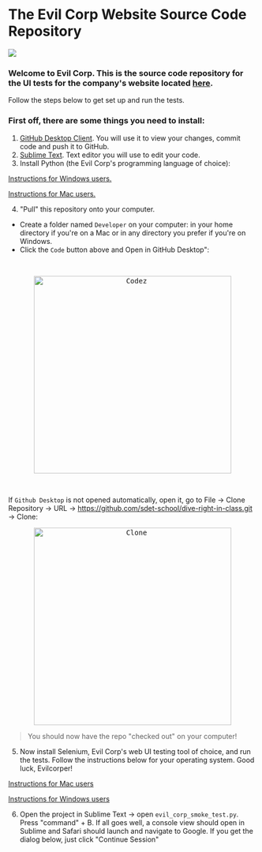 # The Evil Corp Website Source Code Repository

 <p align="left">
  <kbd>
<img src=https://devstickers.com/assets/img/pro/qo3p.png>
   </kbd>
</p>

### Welcome to Evil Corp. This is the source code repository for the UI tests for the company's website located [here](https://evil-corp.carrd.co).


Follow the steps below to get set up and run the tests.

### First off, there are some things you need to install:

1. [GitHub Desktop Client](https://desktop.github.com). You will use it to view your changes, commit code and push it to GitHub.
2. [Sublime Text](https://www.sublimetext.com). Text editor you will use to edit your code.
3. Install Python (the Evil Corp's programming language of choice):

[Instructions for Windows users.](https://www.notion.so/Install-Python-on-Windows-8a2ece34c0d745cebe76a9b65b4c712c)

[Instructions for Mac users.](https://www.notion.so/Install-Python-on-a-Mac-23e17907109249f482d3341f3cad256f)

4. "Pull" this repository onto your computer.
  - Create a folder named `Developer` on your computer: in your home directory if you're on a Mac or in any directory you prefer if you're on Windows.
  - Click the `Code` button above and Open in GitHub Desktop":
<br />
  
 <p align="center">
  <kbd>
    <img src="https://imgur.com/Oky8qvY.png" alt="Codez" width="400">
  </kbd>
</p>
  
<br />
  
  If `Github Desktop` is not opened automatically, open it, go to File -> Clone Repository -> URL -> https://github.com/sdet-school/dive-right-in-class.git -> Clone:
  
  
 <p align="center">
  <kbd>
    <img src="https://imgur.com/EIWzXEQ.png"  alt="Clone" width="400">
  </kbd>
</p>


> You should now have the repo "checked out" on your computer!
  
5. Now install Selenium, Evil Corp's web UI testing tool of choice, and run the tests. Follow the instructions below for your operating system.
Good luck, Evilcorper!

[Instructions for Mac users](https://github.com/sdet-school/evil-corp-web-app/wiki/How-to-get-started-with-Selenium-on-a-Mac)

[Instructions for Windows users](https://www.notion.so/How-to-get-started-with-Selenium-on-Windows-38f909bf451b4df79caed5b2ec1f180b)

6. Open the project in Sublime Text -> open `evil_corp_smoke_test.py`.
Press "command" + B. If all goes well, a console view should open in Sublime and Safari should launch and navigate to Google. If you get the dialog below, just click "Continue Session"




